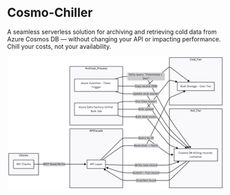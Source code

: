 # Cosmo-Chiller
A seamless serverless solution for archiving and retrieving cold data from Azure Cosmos DB — without changing your API or impacting performance. Chill your costs, not your availability.

![Architecture Diagram](architecture/cosmo-chiller-architecture.png)
